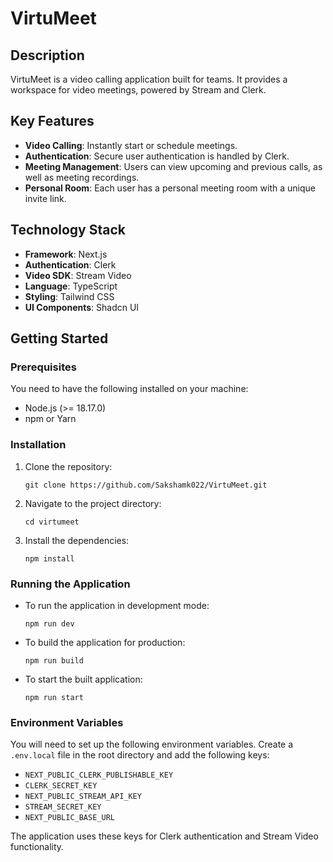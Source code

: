 # VirtuMeet

## Description

VirtuMeet is a video calling application built for teams. It provides a workspace for video meetings, powered by Stream and Clerk.

## Key Features

  * **Video Calling**: Instantly start or schedule meetings.
  * **Authentication**: Secure user authentication is handled by Clerk.
  * **Meeting Management**: Users can view upcoming and previous calls, as well as meeting recordings.
  * **Personal Room**: Each user has a personal meeting room with a unique invite link.

## Technology Stack

  * **Framework**: Next.js
  * **Authentication**: Clerk
  * **Video SDK**: Stream Video
  * **Language**: TypeScript
  * **Styling**: Tailwind CSS
  * **UI Components**: Shadcn UI

## Getting Started

### Prerequisites

You need to have the following installed on your machine:

  * Node.js (\>= 18.17.0)
  * npm or Yarn

### Installation

1.  Clone the repository:
    ```
    git clone https://github.com/Sakshamk022/VirtuMeet.git
    ```
2.  Navigate to the project directory:
    ```
    cd virtumeet
    ```
3.  Install the dependencies:
    ```
    npm install
    ```

### Running the Application

  * To run the application in development mode:
    ```
    npm run dev
    ```
  * To build the application for production:
    ```
    npm run build
    ```
  * To start the built application:
    ```
    npm run start
    ```

### Environment Variables

You will need to set up the following environment variables. Create a `.env.local` file in the root directory and add the following keys:

  * `NEXT_PUBLIC_CLERK_PUBLISHABLE_KEY`
  * `CLERK_SECRET_KEY`
  * `NEXT_PUBLIC_STREAM_API_KEY`
  * `STREAM_SECRET_KEY`
  * `NEXT_PUBLIC_BASE_URL`

The application uses these keys for Clerk authentication and Stream Video functionality.
